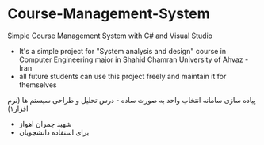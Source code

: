 # Course-Management-System
Simple Course Management System with C# and Visual Studio
- It's a simple project for "System analysis and design" course in  Computer Engineering major in Shahid Chamran University of Ahvaz - Iran
- all future students can use this project freely and maintain it for themselves

پیاده سازی سامانه انتخاب واحد به صورت ساده - درس تحلیل و طراحی سیستم ها (نرم افزار۱)
- شهید چمران اهواز
- برای استفاده دانشجویان
